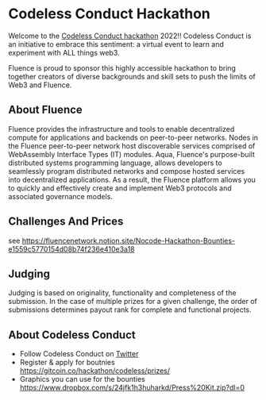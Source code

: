 # Codeless Conduct Hackathon

Welcome to the [Codeless Conduct hackathon](https://gitcoin.co/hackathon/codeless/) 2022!! Codeless Conduct is an initiative to embrace this sentiment: a virtual event to learn and experiment with ALL things web3.

Fluence is proud to sponsor this highly accessible hackathon to bring together creators of diverse backgrounds and skill sets to push the limits of Web3 and Fluence.


## About Fluence

Fluence provides the infrastructure and tools to enable decentralized compute for applications and backends on peer-to-peer networks. Nodes in the Fluence peer-to-peer network host discoverable services comprised of WebAssembly Interface Types (IT) modules. Aqua, Fluence's purpose-built distributed systems programming language, allows developers to seamlessly program distributed networks and compose hosted services into decentralized applications. As a result, the Fluence platform allows you to quickly and effectively create and implement Web3 protocols and associated governance models.


## Challenges And Prices
see https://fluencenetwork.notion.site/Nocode-Hackathon-Bounties-e1559c5770154d08b74f236e410e3a18


## Judging

Judging is based on originality, functionality and completeness of the submission. In the case of multiple prizes for a given challenge, the order of submissions determines payout rank for complete and functional projects.

## About Codeless Conduct
* Follow Codeless Conduct on [Twitter](https://twitter.com/codelesscon)
* Register & apply for boutnies https://gitcoin.co/hackathon/codeless/prizes/
* Graphics you can use for the bounties https://www.dropbox.com/s/24jfk1h3huharkd/Press%20Kit.zip?dl=0
